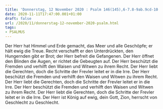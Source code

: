 ```yaml
---
title: 'Donnerstag, 12 November 2020 : Psalm 146(145),6-7.8-9ab.9cd-10.'
date: 2020-11-11T17:47:00.001+01:00
draft: false
url: /2020/11/donnerstag-12-november-2020-psalm.html
tags: 
- PSALMUS
---
```


Der Herr hat Himmel und Erde gemacht, das Meer und alle Geschöpfe; er hält ewig die Treue. Recht verschafft er den Unterdrückten, den Hungernden gibt er Brot; der Herr befreit die Gefangenen. Der Herr öffnet den Blinden die Augen, er richtet die Gebeugten auf. Der Herr beschützt die Fremden und verhilft den Waisen und Witwen zu ihrem Recht. Der Herr liebt die Gerechten, doch die Schritte der Frevler leitet er in die Irre. Der Herr beschützt die Fremden und verhilft den Waisen und Witwen zu ihrem Recht. Der Herr liebt die Gerechten, doch die Schritte der Frevler leitet er in die Irre. Der Herr beschützt die Fremden und verhilft den Waisen und Witwen zu ihrem Recht. Der Herr liebt die Gerechten, doch die Schritte der Frevler leitet er in die Irre. Der Herr ist König auf ewig, dein Gott, Zion, herrscht von Geschlecht zu Geschlecht.
